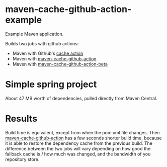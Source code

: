# maven-cache-github-action-example
Example Maven application.

Builds two jobs with github actions:

 * Maven with Github's [cache action](https://github.com/actions/cache)
 * Maven with [maven-cache-github-action](https://github.com/skjolber/maven-cache-github-action)
 * Maven with [maven-cache-github-action-beta](https://github.com/skjolber/maven-cache-github-action-beta)

# Simple spring project
About 47 MB worth of dependencies, pulled directly from Maven Central.

# Results
Build time is equivalent, except from when the pom.xml file changes. Then [maven-cache-github-action](https://github.com/skjolber/maven-cache-github-action) has a few seconds shorter build time, because it is able to restore the dependency cache from the previous build. The difference between the two jobs will vary depending on how good the fallback cache is / how much was changed, and the bandwidth of you repository store.







